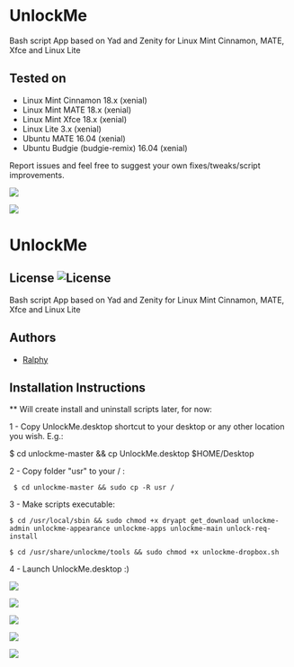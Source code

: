 # UnlockMe
Bash script App based on Yad and Zenity for Linux Mint Cinnamon, MATE, Xfce and Linux Lite

## Tested on

- Linux Mint Cinnamon 18.x (xenial)
- Linux Mint MATE 18.x (xenial)
- Linux Mint Xfce 18.x (xenial)
- Linux Lite 3.x (xenial)
- Ubuntu MATE 16.04 (xenial)
- Ubuntu Budgie (budgie-remix) 16.04 (xenial)

Report issues and feel free to suggest your own fixes/tweaks/script improvements.


![](https://i.imgur.com/N1btqp6.png)

![](https://i.imgur.com/0BP6DL1.png)


# UnlockMe
## License ![License](https://img.shields.io/badge/license-GPLv2-green.svg)
Bash script App based on Yad and Zenity for Linux Mint Cinnamon, MATE, Xfce and Linux Lite

## Authors
- [Ralphy](https://github.com/ralphys)

## Installation Instructions

 ** Will create install and uninstall scripts later, for now:

 1 - Copy UnlockMe.desktop shortcut to your desktop or any other location you wish. E.g.:
 
   $ cd unlockme-master && cp UnlockMe.desktop $HOME/Desktop

 2 - Copy folder "usr" to your / :
 
 	 $ cd unlockme-master && sudo cp -R usr /

 3 - Make scripts executable:
 
 	$ cd /usr/local/sbin && sudo chmod +x dryapt get_download unlockme-admin unlockme-appearance unlockme-apps unlockme-main unlock-req-install
   
 	$ cd /usr/share/unlockme/tools && sudo chmod +x unlockme-dropbox.sh
 	
 4 - Launch UnlockMe.desktop :)

![](https://i.imgur.com/Whf8vUj.png)

![](https://i.imgur.com/Ign4zXl.png)

![](https://i.imgur.com/mU8fZzt.png)

![](https://i.imgur.com/wwsM7h0.png)

![](https://i.imgur.com/aFEgs4O.png)
